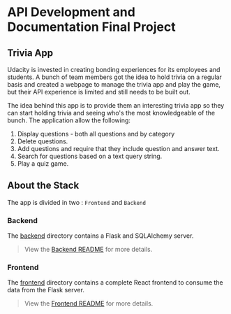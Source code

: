 # API Development and Documentation Final Project

## Trivia App

Udacity is invested in creating bonding experiences for its employees and students. A bunch of team members got the idea to hold trivia on a regular basis and created a webpage to manage the trivia app and play the game, but their API experience is limited and still needs to be built out.

The idea behind this app is to provide them an interesting trivia app so they can start holding trivia and seeing who's the most knowledgeable of the bunch. The application allow the following:

1. Display questions - both all questions and by category
2. Delete questions.
3. Add questions and require that they include question and answer text.
4. Search for questions based on a text query string.
5. Play a quiz game.

## About the Stack

The app is divided in two : `Frontend` and `Backend`

### Backend

The [backend](./backend/README.md) directory contains a Flask and SQLAlchemy server.

> View the [Backend README](./backend/README.md) for more details.

### Frontend

The [frontend](./frontend/README.md) directory contains a complete React frontend to consume the data from the Flask server. 

> View the [Frontend README](./frontend/README.md) for more details.
